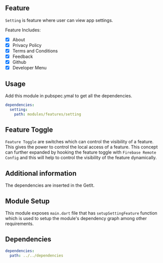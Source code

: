 ## Feature

```Setting``` is feature where user can view app settings.

Feature Includes:
- [x] About
- [x] Privacy Policy
- [x] Terms and Conditions
- [x] Feedback
- [x] Github
- [x] Developer Menu

## Usage
Add this module in pubspec.ymal to get all the dependencies.
```yaml
dependencies:
  setting:
    path: modules/features/setting
```

## Feature Toggle

```Feature Toggle``` are switches which can control the visibility of a feature. This gives the power to control the local access of a feature.
This concept can further expanded by hooking the feature toggle with ```Firebase Remote Config``` and this will help to control the visibility of the feature dynamically.

## Additional information

The dependencies are inserted in the GetIt.

## Module Setup

This module exposes ```main.dart```  file that has ```setupSettingFeature``` function which is used to setup the module's dependency graph among other requirements.

## Dependencies

```yaml
dependencies:
  path: ../../dependencies
```